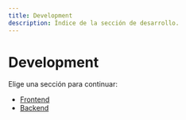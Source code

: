 ```yaml
---
title: Development
description: Índice de la sección de desarrollo.
---
```


# Development

Elige una sección para continuar:

- [Frontend](/development/frontend/)
- [Backend](/development/backend/)



